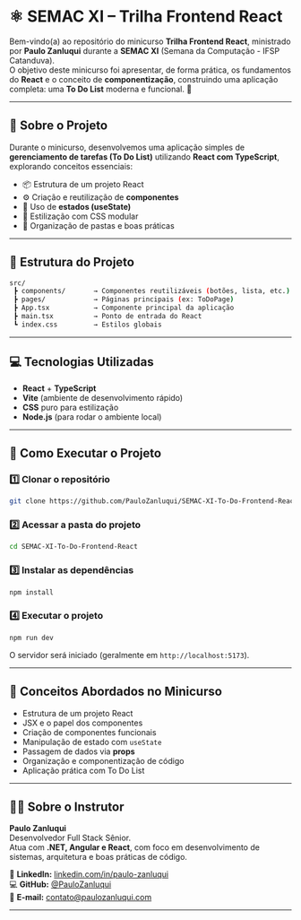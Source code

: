 # ⚛️ SEMAC XI – Trilha Frontend React

Bem-vindo(a) ao repositório do minicurso **Trilha Frontend React**, ministrado por **Paulo Zanluqui** durante a **SEMAC XI** (Semana da Computação - IFSP Catanduva).  
O objetivo deste minicurso foi apresentar, de forma prática, os fundamentos do **React** e o conceito de **componentização**, construindo uma aplicação completa: uma **To Do List** moderna e funcional. 🚀

---

## 🧩 Sobre o Projeto

Durante o minicurso, desenvolvemos uma aplicação simples de **gerenciamento de tarefas (To Do List)** utilizando **React com TypeScript**, explorando conceitos essenciais:

- 📦 Estrutura de um projeto React  
- ⚙️ Criação e reutilização de **componentes**  
- 🧠 Uso de **estados (useState)**  
- 🎨 Estilização com CSS modular  
- 🧭 Organização de pastas e boas práticas

---

## 🧱 Estrutura do Projeto

```bash
src/
 ┣ components/       → Componentes reutilizáveis (botões, lista, etc.)
 ┣ pages/            → Páginas principais (ex: ToDoPage)
 ┣ App.tsx           → Componente principal da aplicação
 ┣ main.tsx          → Ponto de entrada do React
 ┗ index.css         → Estilos globais
```

---

## 💻 Tecnologias Utilizadas

- **React** + **TypeScript**  
- **Vite** (ambiente de desenvolvimento rápido)  
- **CSS** puro para estilização  
- **Node.js** (para rodar o ambiente local)

---

## 🚀 Como Executar o Projeto

### 1️⃣ Clonar o repositório
```bash
git clone https://github.com/PauloZanluqui/SEMAC-XI-To-Do-Frontend-React.git
```

### 2️⃣ Acessar a pasta do projeto
```bash
cd SEMAC-XI-To-Do-Frontend-React
```

### 3️⃣ Instalar as dependências
```bash
npm install
```

### 4️⃣ Executar o projeto
```bash
npm run dev
```

O servidor será iniciado (geralmente em `http://localhost:5173`).

---

## 🧠 Conceitos Abordados no Minicurso

- Estrutura de um projeto React  
- JSX e o papel dos componentes  
- Criação de componentes funcionais  
- Manipulação de estado com `useState`  
- Passagem de dados via **props**  
- Organização e componentização de código  
- Aplicação prática com To Do List  

---

## 👨‍💻 Sobre o Instrutor

**Paulo Zanluqui**  
Desenvolvedor Full Stack Sênior.  
Atua com **.NET, Angular e React**, com foco em desenvolvimento de sistemas, arquitetura e boas práticas de código.

📎 **LinkedIn:** [linkedin.com/in/paulo-zanluqui](https://www.linkedin.com/in/paulo-zanluqui)  
💻 **GitHub:** [@PauloZanluqui](https://github.com/PauloZanluqui)  
📧 **E-mail:** [contato@paulozanluqui.com](mailto:contato@paulozanluqui.com)

---